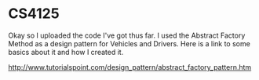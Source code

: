 CS4125
======
Okay so I uploaded the code I've got thus far. I used the Abstract Factory Method as a design pattern for Vehicles and Drivers. Here is a link to some basics about it and how I created it. 

http://www.tutorialspoint.com/design_pattern/abstract_factory_pattern.htm


